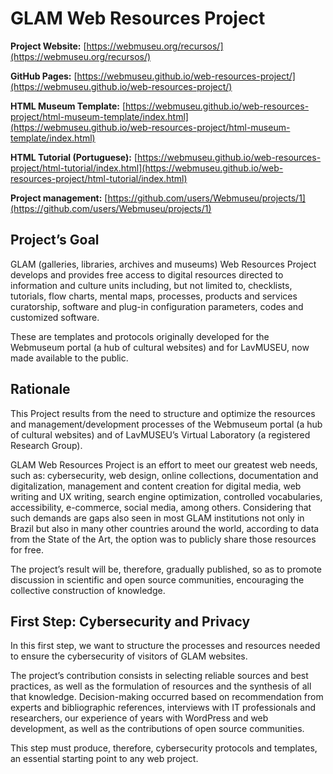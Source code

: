 # GLAM Web Resources Project

**Project Website:** [https://webmuseu.org/recursos/](https://webmuseu.org/recursos/)

**GitHub Pages:** [https://webmuseu.github.io/web-resources-project/](https://webmuseu.github.io/web-resources-project/) 

**HTML Museum Template:** [https://webmuseu.github.io/web-resources-project/html-museum-template/index.html](https://webmuseu.github.io/web-resources-project/html-museum-template/index.html)

**HTML Tutorial (Portuguese):** [https://webmuseu.github.io/web-resources-project/html-tutorial/index.html](https://webmuseu.github.io/web-resources-project/html-tutorial/index.html)

**Project management:** [https://github.com/users/Webmuseu/projects/1](https://github.com/users/Webmuseu/projects/1)

## Project’s Goal

GLAM (galleries, libraries, archives and museums) Web Resources Project develops and provides free access to digital resources directed to information and culture units including, but not limited to, checklists, tutorials, flow charts, mental maps, processes, products and services curatorship, software and plug-in configuration parameters, codes and customized software.

These are templates and protocols originally developed for the Webmuseum portal (a hub of cultural websites) and for LavMUSEU, now made available to the public.

## Rationale

This Project results from the need to structure and optimize the resources and management/development processes of the Webmuseum portal (a hub of cultural websites) and of LavMUSEU’s Virtual Laboratory (a registered Research Group).

GLAM Web Resources Project is an effort to meet our greatest web needs, such as: cybersecurity, web design, online collections, documentation and digitalization, management and content creation for digital media, web writing and UX writing, search engine optimization, controlled vocabularies, accessibility, e-commerce, social media, among others.
Considering that such demands are gaps also seen in most GLAM institutions not only in Brazil but also in many other countries around the world, according to data from the State of the Art, the option was to publicly share those resources for free.

The project’s result will be, therefore, gradually published, so as to promote discussion in scientific and open source communities, encouraging the collective construction of knowledge.

## First Step: Cybersecurity and Privacy

In this first step, we want to structure the processes and resources needed to ensure the cybersecurity of visitors of GLAM websites.

The project’s contribution consists in selecting reliable sources and best practices, as well as the formulation of resources and the synthesis of all that knowledge.
Decision-making occurred based on recommendation from experts and bibliographic references, interviews with IT professionals and researchers, our experience of years with WordPress and web development, as well as the contributions of open source communities.

This step must produce, therefore, cybersecurity protocols and templates, an essential starting point to any web project.
